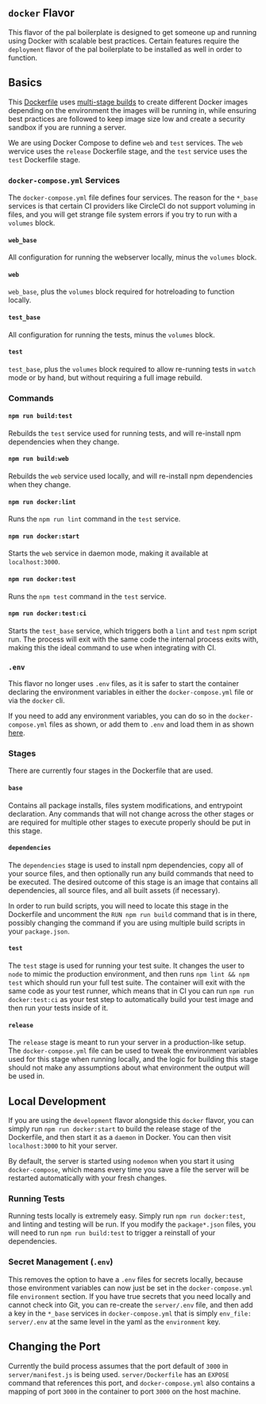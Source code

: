 ## `docker` Flavor
This flavor of the pal boilerplate is designed to get someone up and running
using Docker with scalable best practices. Certain features require the `deployment`
flavor of the pal boilerplate to be installed as well in order to function.

## Basics
This [Dockerfile](./server/Dockerfile) uses
[multi-stage builds](https://docs.docker.com/develop/develop-images/multistage-build/)
to create different Docker images depending on the environment the images will
be running in, while ensuring best practices are followed to keep image size low
and create a security sandbox if you are running a server.

We are using Docker Compose to define `web` and `test` services. The `web` wervice uses
the `release` Dockerfile stage, and the `test` service uses the `test` Dockerfile stage.

### `docker-compose.yml` Services
The `docker-compose.yml` file defines four services. The reason for the `*_base` services
is that certain CI providers like CircleCI do not support voluming in files, and you will
get strange file system errors if you try to run with a `volumes` block.

#### `web_base`
All configuration for running the webserver locally, minus the `volumes` block.

#### `web`
`web_base`, plus the `volumes` block required for hotreloading to function locally.

#### `test_base`
All configuration for running the tests, minus the `volumes` block.

#### `test`
`test_base`, plus the `volumes` block required to allow re-running tests in
`watch` mode or by hand, but without requiring a full image rebuild.

### Commands

#### `npm run build:test`
Rebuilds the `test` service used for running tests, and will re-install npm
dependencies when they change.

#### `npm run build:web`
Rebuilds the `web` service used locally, and will re-install npm dependencies when
they change.

#### `npm run docker:lint`
Runs the `npm run lint` command in the `test` service.

#### `npm run docker:start`
Starts the `web` service in daemon mode, making it available at `localhost:3000`.

#### `npm run docker:test`
Runs the `npm test` command in the `test` service.

#### `npm run docker:test:ci`
Starts the `test_base` service, which triggers both a `lint` and `test` npm script
run. The process will exit with the same code the internal process exits with,
making this the ideal command to use when integrating with CI.

### `.env`
This flavor no longer uses `.env` files, as it is safer to start the container declaring
the environment variables in either the `docker-compose.yml` file or via the `docker` cli.

If you need to add any environment variables, you can do so in the `docker-compose.yml`
files as shown, or add them to `.env` and load them in as shown
[here](https://docs.docker.com/compose/compose-file/#env_file).

### Stages
There are currently four stages in the Dockerfile that are used.

#### `base`
Contains all package installs, files system modifications, and entrypoint declaration.
Any commands that will not change across the other stages or are required for multiple
other stages to execute properly should be put in this stage.

#### `dependencies`
The `dependencies` stage is used to install npm dependencies, copy all of your source
files, and then optionally run any build commands that need to be executed. The desired
outcome of this stage is an image that contains all dependencies, all source files, and
all built assets (if necessary).

In order to run build scripts, you will need to locate this stage in the Dockerfile
and uncomment the `RUN npm run build` command that is in there, possibly changing the
command if you are using multiple build scripts in your `package.json`.

#### `test`
The `test` stage is used for running your test suite. It changes the user to `node`
to mimic the production environment, and then runs `npm lint && npm test` which should
run your full test suite. The container will exit with the same code as your test
runner, which means that in CI you can run `npm run docker:test:ci` as your test step to
automatically build your test image and then run your tests inside of it.

#### `release`
The `release` stage is meant to run your server in a production-like setup. The
`docker-compose.yml` file can be used to tweak the environment variables used for
this stage when running locally, and the logic for building this stage should not
make any assumptions about what environment the output will be used in.

## Local Development
If you are using the `development` flavor alongside this `docker` flavor, you can simply
run `npm run docker:start` to build the release stage of the Dockerfile, and then start
it as a `daemon` in Docker. You can then visit `localhost:3000` to hit your server.

By default, the server is started using `nodemon` when you start it using
`docker-compose`, which means every time you save a file the server will be restarted
automatically with your fresh changes.

### Running Tests
Running tests locally is extremely easy. Simply run `npm run docker:test`, and linting
and testing will be run. If you modify the `package*.json` files, you will need to run
`npm run build:test` to trigger a reinstall of your dependencies.

### Secret Management (`.env`)
This removes the option to have a `.env` files for secrets locally, because those environment
variables can now just be set in the `docker-compose.yml` file `environment` section. If
you have true secrets that you need locally and cannot check into Git, you can re-create
the `server/.env` file, and then add a key in the `*_base` services in `docker-compose.yml`
that is simply `env_file: server/.env` at the same level in the yaml as the `environment` key.

## Changing the Port
Currently the build process assumes that the port default of `3000` in
`server/manifest.js` is being used. `server/Dockerfile` has an `EXPOSE` command that
references this port, and `docker-compose.yml` also contains a mapping of port `3000`
in the container to port `3000` on the host machine.
